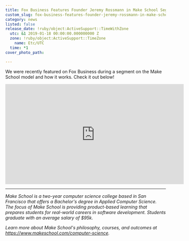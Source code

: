 ```yaml
---
title: Fox Business Features Founder Jeremy Rossmann in Make School Segment
custom_slug: fox-business-features-founder-jeremy-rossmann-in-make-school-segment
category: news
listed: false
release_date: !ruby/object:ActiveSupport::TimeWithZone
  utc: &1 2019-01-18 00:00:00.000000000 Z
  zone: !ruby/object:ActiveSupport::TimeZone
    name: Etc/UTC
  time: *1
cover_photo_path: 

---
```

We were recently featured on Fox Business during a segment on the Make School model and how it works. Check it out below!


<iframe width="560" height="315" src="https://www.youtube.com/embed/3JEZf9jstqg" frameborder="0" allow="accelerometer; autoplay; encrypted-media; gyroscope; picture-in-picture" allowfullscreen></iframe>

---

_Make School is a two-year computer science college based in San Francisco that offers a Bachelor's degree in Applied Computer Science. The focus of Make School is providing product-based learning that prepares students for real-world careers in software development. Students graduate with an average salary of $95k._

_Learn more about Make School's philosophy, courses, and outcomes at https://www.makeschool.com/computer-science._